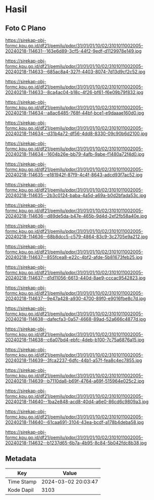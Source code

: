 # Hasil

## Foto C Plano

https://sirekap-obj-formc.kpu.go.id/df21/pemilu/pdpr/31/01/01/10/02/3101011002005-20240218-114631--163e6d89-3cf5-44f2-9edf-d1129978e149.jpg

https://sirekap-obj-formc.kpu.go.id/df21/pemilu/pdpr/31/01/01/10/02/3101011002005-20240218-114633--685ac8a4-327f-4403-8074-7d13d9cf2c52.jpg

https://sirekap-obj-formc.kpu.go.id/df21/pemilu/pdpr/31/01/01/10/02/3101011002005-20240218-114633--8ca4ac04-b18c-4f26-bf61-f6e09b79f832.jpg

https://sirekap-obj-formc.kpu.go.id/df21/pemilu/pdpr/31/01/01/10/02/3101011002005-20240218-114634--a8ac6485-768f-44bf-bce1-e9daaae160d0.jpg

https://sirekap-obj-formc.kpu.go.id/df21/pemilu/pdpr/31/01/01/10/02/3101011002005-20240218-114634--d31b4a72-df56-4dd8-8330-09c90b6d2100.jpg

https://sirekap-obj-formc.kpu.go.id/df21/pemilu/pdpr/31/01/01/10/02/3101011002005-20240218-114634--1604b26e-bb79-4afb-9abe-f1480a72f4d0.jpg

https://sirekap-obj-formc.kpu.go.id/df21/pemilu/pdpr/31/01/01/10/02/3101011002005-20240218-114635--e181942f-87f9-4c4f-8643-adcd93f7ac52.jpg

https://sirekap-obj-formc.kpu.go.id/df21/pemilu/pdpr/31/01/01/10/02/3101011002005-20240218-114635--2b3c0124-baba-4a5d-a69a-b0d2bfada53c.jpg

https://sirekap-obj-formc.kpu.go.id/df21/pemilu/pdpr/31/01/01/10/02/3101011002005-20240218-114636--d89de5da-b47e-465b-9d4d-2ef2fb58a40e.jpg

https://sirekap-obj-formc.kpu.go.id/df21/pemilu/pdpr/31/01/01/10/02/3101011002005-20240218-114636--68b8dcc5-c579-4864-83c9-3c2705e9a212.jpg

https://sirekap-obj-formc.kpu.go.id/df21/pemilu/pdpr/31/01/01/10/02/3101011002005-20240218-114637--855fcea8-e22c-4bf2-afde-5b81673feb25.jpg

https://sirekap-obj-formc.kpu.go.id/df21/pemilu/pdpr/31/01/01/10/02/3101011002005-20240218-114637--d1d11056-6613-440d-8ae9-cccac9542823.jpg

https://sirekap-obj-formc.kpu.go.id/df21/pemilu/pdpr/31/01/01/10/02/3101011002005-20240218-114637--9e47a428-a930-4700-89f0-e9016fbe8c7d.jpg

https://sirekap-obj-formc.kpu.go.id/df21/pemilu/pdpr/31/01/01/10/02/3101011002005-20240218-114638--dafecfa3-0a57-4668-89ad-52a666c4877d.jpg

https://sirekap-obj-formc.kpu.go.id/df21/pemilu/pdpr/31/01/01/10/02/3101011002005-20240218-114638--c6a07bd4-ebfc-4deb-b100-7c75a6876a15.jpg

https://sirekap-obj-formc.kpu.go.id/df21/pemilu/pdpr/31/01/01/10/02/3101011002005-20240218-114639--3fca2237-6dfc-44b1-a57f-fea8c4ec7855.jpg

https://sirekap-obj-formc.kpu.go.id/df21/pemilu/pdpr/31/01/01/10/02/3101011002005-20240218-114639--b7110da8-b69f-4764-a69f-515964e025c2.jpg

https://sirekap-obj-formc.kpu.go.id/df21/pemilu/pdpr/31/01/01/10/02/3101011002005-20240218-114640--1ba2e848-acd8-40d4-a6e0-86cd6c9809a3.jpg

https://sirekap-obj-formc.kpu.go.id/df21/pemilu/pdpr/31/01/01/10/02/3101011002005-20240218-114640--61caa691-3104-43ea-bcdf-a178b4deba58.jpg

https://sirekap-obj-formc.kpu.go.id/df21/pemilu/pdpr/31/01/01/10/02/3101011002005-20240218-114632--b1237d65-6b7a-4b95-8c84-5b042fdc8b38.jpg


## Metadata

| Key        | Value               |
| ---------- | ------------------- |
| Time Stamp | 2024-03-02 20:03:47 |
| Kode Dapil | 3103                |



